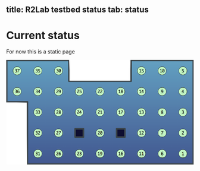 title: R2Lab testbed status
tab: status
---
# Current status

For now this is a static page

![Nodes location in the room](map.png)